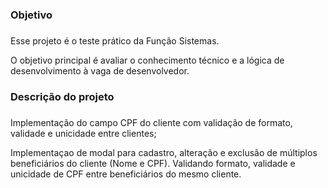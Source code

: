 ### Objetivo <h3>
Esse projeto é o teste prático da Função Sistemas.<p>
O objetivo principal é avaliar o conhecimento técnico e a lógica de desenvolvimento à vaga de desenvolvedor. <p>
### Descrição do projeto <h3>
Implementação do campo CPF do cliente com validação de formato, validade e unicidade entre clientes;<p>
Implementaçao de modal para cadastro, alteração e exclusão de múltiplos beneficiários do cliente (Nome e CPF). Validando formato, validade e unicidade de CPF entre beneficiários do mesmo cliente.
